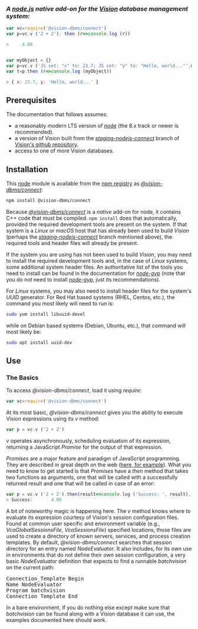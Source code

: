 ### _A [node.js](https://nodejs.org) native add-on for the [Vision](https://github.com/vision-dbms/vision) database management system:_
```js
var vc=require('@vision-dbms/connect')
var p=vc.v ('2 + 2'). then (r=>console.log (r))

>     4.00


var myObject = {}
var p=vc.v ('JS set: "x" to: 23.7; JS set: "y" to: "Hello, world..."',myObject)
var t=p.then (r=>console.log (myObject))

> { x: 23.7, y: 'Hello, world...' }
```

## Prerequisites

The documentation that follows assumes:

- a reasonably modern LTS version of [node](https://nodejs.org/en/download/) (the 8.x track or newer is recommended).
- a version of Vision built from the _[staging-nodejs-connect](https://github.com/vision-dbms/vision/tree/staging-nodejs-connect)_ branch of [Vision's github repository](https://github.com/vision-dbms/vision/tree/staging-nodejs-connect).
- access to one of more Vision databases.

## Installation

This [node](https://nodejs.org) module is available from the [npm registry](https://npmjs.com/package/@vision-dbms/connect) as _[@vision-dbms/connect](https://npmjs.com/package/@vision-dbms/connect)_:

```bash
npm install @vision-dbms/connect
```

Because _[@vision-dbms/connect](https://npmjs.com/package/@vision-dbms/connect)_ is a _native_ add-on for node, it contains C++ code that must be compiled.  ```npm install``` does that automatically, provided the required development tools are present on the system.  If that system is a _Linux_ or _macOS_ host that has already been used to build _Vision_ (perhaps the _[staging-nodejs-connect](https://github.com/vision-dbms/vision/tree/staging-nodejs-connect)_ branch mentioned above), the required tools and header files will already be present.

If the system you are using has not been used to build _Vision_, you may need to install the required development tools and, in the case of _Linux_ systems, some additional system header files. An authoritative list of the tools you need to install can be found in the documentation for _[node-gyp](https://www.npmjs.com/package/node-gyp#installation)_ (note that you do _not_ need to install _[node-gyp](https://www.npmjs.com/package/node-gyp)_, just its recommendations).

For _Linux_ systems, you may also need to install header files for the system's _UUID_ generator.  For Red Hat based systems (RHEL, Centos, etc.), the command you most likely will need to run is:

```bash
sudo yum install libuuid-devel
```

while on Debian based systems (Debian, Ubuntu, etc.), that command will most likely be:


```bash
sudo apt install uuid-dev
```

## Use

### The Basics
To access _@vision-dbms/connect_, load it using _require_:

```js
var vc=require('@vision-dbms/connect')
```

At its most basic, _@vision-dbms/connect_ gives you the ability to execute Vision expressions using its _v_ method:

```js
var p = vc.v ('2 + 2')
```

_v_ operates asynchronously, scheduling evaluation of its expression, returning a JavaScript _Promise_ for the output of that expression.

_Promises_ are a major feature and paradigm of JavaScript programming.  They are described in great depth on the web ([here, for example](https://developer.mozilla.org/en-US/docs/Web/JavaScript/Reference/Global_Objects/Promise)).  What you need to know to get started is that _Promises_ have a _then_ method that takes two functions as arguments, one that will be called with a successfully returned result and one that will be called in case of an error:


```js
var p = vc.v ('2 + 2').then(result=>console.log ('Success: ', result), error=>console.error('Failure: ', error))
> Success:       4.00
```

A bit of noteworthy magic is happening here.  The _v_ method knows where to evaluate its expression courtesy of Vision's session configuration files. Found at common user specific and environment variable (e.g., _VcaGlobalSessionsFile_, _VcaSessionsFile_) specified locations, those files are used to create a directory of known servers, services, and process creation templates.  By default, _@vision-dbms/connect_ searches that session directory for an entry named _NodeEvaluator_. It also includes, for its own use in environments that do not define their own session configuration, a very basic _NodeEvaluator_ definition that expects to find a runnable _batchvision_ on the current path:

<pre>
Connection_Template Begin
Name NodeEvaluator
Program batchvision
Connection_Template End
</pre>

In a bare environment, if you do nothing else except make sure that _batchvision_ can be found along with a Vision database it can use, the examples documented here should work.


